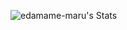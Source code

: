 ![edamame-maru's Stats](https://github-readme-stats.vercel.app/api?username=edamame-maru&theme=default&show_icons=true&hide_border=true&count_private=true)
